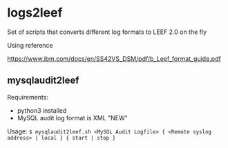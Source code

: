# logs2leef
Set of scripts that converts different log formats to LEEF 2.0 on the fly

Using reference

   https://www.ibm.com/docs/en/SS42VS_DSM/pdf/b_Leef_format_guide.pdf
## mysqlaudit2leef
Requirements:
- python3 installed
- MySQL audit log format is XML "NEW"

Usage:
`$ mysqlaudit2leef.sh <MySQL Audit Logfile> { <Remote syslog address> | local } { start | stop }`
